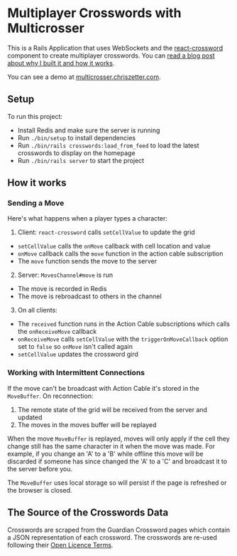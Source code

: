 # Multiplayer Crosswords with Multicrosser

This is a Rails Application that uses WebSockets and the [react-crossword](https://github.com/zetter/react-crossword) component to create multiplayer crosswords. You can [read a blog post about why I built it and how it works](https://chriszetter.com/blog/2018/12/02/multiplayer-crosswords/).

You can see a demo at [multicrosser.chriszetter.com](https://multicrosser.chriszetter.com).

## Setup

To run this project:
+ Install Redis and make sure the server is running
+ Run `./bin/setup` to install dependencies
+ Run `./bin/rails crosswords:load_from_feed` to load the latest crosswords to display on the homepage
+ Run `./bin/rails server` to start the project

## How it works

### Sending a Move

Here's what happens when a player types a character:

1. Client: `react-crossword` calls `setCellValue` to update the grid
  * `setCellValue` calls the `onMove` callback with cell location and value
  * `onMove` callback calls the `move` function in the action cable subscription
  * The `move` function sends the move to the server
2. Server: `MovesChannel#move` is run
  * The move is recorded in Redis
  * The move is rebroadcast to others in the channel
3. On all clients:
  * The `received` function runs in the Action Cable subscriptions which calls the `onReceiveMove` callback
  * `onReceiveMove` calls `setCellValue` with the `triggerOnMoveCallback` option set to `false` so `onMove` isn't called again
  * `setCellValue` updates the crossword gird

### Working with Intermittent Connections

If the move can't be broadcast with Action Cable it's stored in the `MoveBuffer`. On reconnection:

1. The remote state of the grid will be received from the server and updated
2. The moves in the moves buffer will be replayed

When the move `MoveBuffer` is replayed, moves will only apply if the cell they change still has the same character in it when the move was made. For example, if you change an 'A' to a 'B' while offline this move will be discarded if someone has since changed the 'A' to a 'C' and broadcast it to the server before you.

The `MoveBuffer` uses local storage so will persist if the page is refreshed or the browser is closed.

## The Source of the Crosswords Data

Crosswords are scraped from the Guardian Crossword pages which contain a JSON representation of each crossword. The crosswords are re-used following their [Open Licence Terms](https://syndication.theguardian.com/open-licence-terms/).
